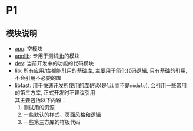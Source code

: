 # P1

## 模块说明

- [app](./app): 空模块
- [applib](./applib): 专用于测试[lib](./lib)的模块
- [dev](./dev): 当前开发中的功能的代码模块
- [lib](./lib): 所有应用/库都能引用的基础库, 主要用于简化代码逻辑, 只有基础的引用, 不会引用不必要的库
- [libfast](./libfast): 用于快速开发所使用的库(所以是`lib`而不是`module`), 会引用一些常用的第三方库, 正式开发时不建议引用      
其主要包括以下内容：        
    1. 测试用的资源
    2. 一些默认的样式、页面风格和逻辑
    3. 一些第三方库的样板代码      